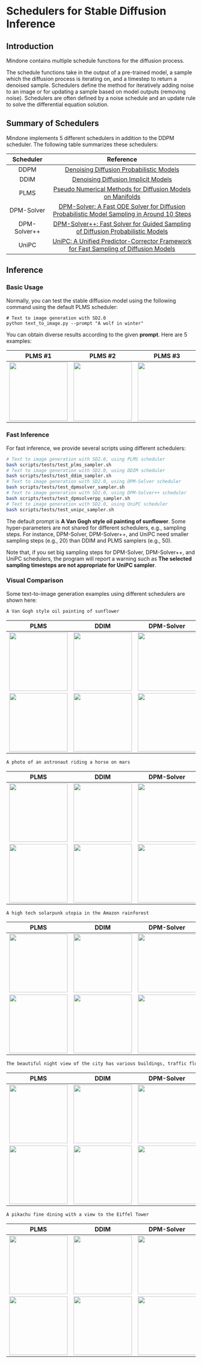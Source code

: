 # Schedulers for Stable Diffusion Inference

## Introduction
Mindone contains multiple schedule functions for the diffusion process.

The schedule functions take in the output of a pre-trained model, a sample which the diffusion process is iterating on, and a timestep to return a denoised sample. Schedulers define the method for iteratively adding noise to an image or for updating a sample based on model outputs (removing noise). Schedulers are often defined by a noise schedule and an update rule to solve the differential equation solution.

## Summary of Schedulers

Mindone implements 5 different schedulers in addition to the DDPM scheduler. The following table summarizes these schedulers:

| Scheduler | Reference |
|:------:|:------:|
| DDPM | [Denoising Diffusion Probabilistic Models](https://arxiv.org/abs/2006.11239) |
| DDIM | [Denoising Diffusion Implicit Models](https://arxiv.org/abs/2010.02502) |
| PLMS | [Pseudo Numerical Methods for Diffusion Models on Manifolds](https://arxiv.org/abs/2202.09778) |
| DPM-Solver | [DPM-Solver: A Fast ODE Solver for Diffusion Probabilistic Model Sampling in Around 10 Steps](https://arxiv.org/abs/2206.00927) |
| DPM-Solver++ | [DPM-Solver++: Fast Solver for Guided Sampling of Diffusion Probabilistic Models](https://arxiv.org/abs/2211.01095) |
| UniPC | [UniPC: A Unified Predictor-Corrector Framework for Fast Sampling of Diffusion Models](https://arxiv.org/abs/2302.04867) |

## Inference

### Basic Usage

Normally, you can test the stable diffusion model using the following command using the default PLMS scheduler:

```shell
# Text to image generation with SD2.0
python text_to_image.py --prompt "A wolf in winter"
```

You can obtain diverse results according to the given **prompt**. Here are 5 examples:

| PLMS #1 | PLMS #2 | PLMS #3 | PLMS #4 | PLMS #5 |
| :----: | :----: | :----: | :----: | :----: |
| <img src="https://github.com/zhaoyuzhi/mindone/assets/13333802/6a84e5ae-baab-4461-91ec-14f55b16aee2" width="155" height="155" /> | <img src="https://github.com/zhaoyuzhi/mindone/assets/13333802/62c0bb93-68a8-4ff1-8bc5-0c9305931ac0" width="155" height="155" /> | <img src="https://github.com/zhaoyuzhi/mindone/assets/13333802/92441896-8786-465b-82a2-3438aad85476" width="155" height="155" /> | <img src="https://github.com/zhaoyuzhi/mindone/assets/13333802/e626ae1b-8fa6-4ad8-a083-ec39e4944277" width="155" height="155" /> | <img src="https://github.com/zhaoyuzhi/mindone/assets/13333802/d3728d81-4a31-4d53-baf0-cd79b6046ca3" width="155" height="155" /> |

### Fast Inference

For fast inference, we provide several scripts using different schedulers:

```bash
# Text to image generation with SD2.0, using PLMS scheduler
bash scripts/tests/test_plms_sampler.sh
# Text to image generation with SD2.0, using DDIM scheduler
bash scripts/tests/test_ddim_sampler.sh
# Text to image generation with SD2.0, using DPM-Solver scheduler
bash scripts/tests/test_dpmsolver_sampler.sh
# Text to image generation with SD2.0, using DPM-Solver++ scheduler
bash scripts/tests/test_dpmsolverpp_sampler.sh
# Text to image generation with SD2.0, using UniPC scheduler
bash scripts/tests/test_unipc_sampler.sh
```

The default prompt is **A Van Gogh style oil painting of sunflower**. Some hyper-parameters are not shared for different schedulers, e.g., sampling steps. For instance, DPM-Solver, DPM-Solver++, and UniPC need smaller sampling steps (e.g., 20) than DDIM and PLMS samplers (e.g., 50).

Note that, if you set big sampling steps for DPM-Solver, DPM-Solver++, and UniPC schedulers, the program will report a warning such as **The selected sampling timesteps are not appropriate for UniPC sampler**.

### Visual Comparison

Some text-to-image generation examples using different schedulers are shown here:

```bash
A Van Gogh style oil painting of sunflower
```

| PLMS | DDIM | DPM-Solver | DPM-Solver++ | UniPC |
| :----: | :----: | :----: | :----: | :----: |
| <img src="https://github.com/zhaoyuzhi/mindone/assets/13333802/1105da61-4f12-47d3-a008-25117fddfe68" width="155" height="155" /> | <img src="https://github.com/zhaoyuzhi/mindone/assets/13333802/ba5f89e8-84a6-4805-a132-34d0aff4f91a" width="155" height="155" /> | <img src="https://github.com/zhaoyuzhi/mindone/assets/13333802/7adf2a87-a1ed-4963-8c00-4d70e34c820c" width="155" height="155" /> | <img src="https://github.com/zhaoyuzhi/mindone/assets/13333802/4cfed3e7-1dff-49f1-8399-e25593d29e83" width="155" height="155" /> | <img src="https://github.com/zhaoyuzhi/mindone/assets/13333802/e7d9e51f-50f8-4ed6-9685-431b813967d1" width="155" height="155" /> |
| <img src="https://github.com/zhaoyuzhi/mindone/assets/13333802/9f1a5530-87ac-4fa4-adc2-3b304bfc636d" width="155" height="155" /> | <img src="https://github.com/zhaoyuzhi/mindone/assets/13333802/430cc134-16cb-4327-9b88-1bc6de99f33b" width="155" height="155" /> | <img src="https://github.com/zhaoyuzhi/mindone/assets/13333802/2ae82e37-f27a-4805-8d05-71c8a8f8676e" width="155" height="155" /> | <img src="https://github.com/zhaoyuzhi/mindone/assets/13333802/b71626a5-2d39-4c70-aee7-e68cc2c10651" width="155" height="155" /> | <img src="https://github.com/zhaoyuzhi/mindone/assets/13333802/b693bcaa-479c-4fdf-adce-22afd453f975" width="155" height="155" /> |

```bash
A photo of an astronaut riding a horse on mars
```

| PLMS | DDIM | DPM-Solver | DPM-Solver++ | UniPC |
| :----: | :----: | :----: | :----: | :----: |
| <img src="https://github.com/zhaoyuzhi/mindone/assets/13333802/9c80d7fe-4709-4387-b51d-fe9b86d1e92a" width="155" height="155" /> | <img src="https://github.com/zhaoyuzhi/mindone/assets/13333802/cd85949c-ff35-4328-9d49-359bf30b7e30" width="155" height="155" /> | <img src="https://github.com/zhaoyuzhi/mindone/assets/13333802/96023ae4-becb-48ea-be16-9b252ae48ade" width="155" height="155" /> | <img src="https://github.com/zhaoyuzhi/mindone/assets/13333802/5c6b7578-0111-4256-a963-c99d4cc37aba" width="155" height="155" /> | <img src="https://github.com/zhaoyuzhi/mindone/assets/13333802/78006fcd-4820-41ad-9f6b-c233b2353233" width="155" height="155" /> |
| <img src="https://github.com/zhaoyuzhi/mindone/assets/13333802/ae6af084-7930-42fd-a91d-7aaf182f5f5b" width="155" height="155" /> | <img src="https://github.com/zhaoyuzhi/mindone/assets/13333802/9fbb2419-56d6-49cb-8dee-f3c85007dfc3" width="155" height="155" /> | <img src="https://github.com/zhaoyuzhi/mindone/assets/13333802/1305a1f7-dec7-4ca7-aae1-b5bb6aa1a55d" width="155" height="155" /> | <img src="https://github.com/zhaoyuzhi/mindone/assets/13333802/00cfffb6-4d59-4769-98c4-676b6ec9d7f2" width="155" height="155" /> | <img src="https://github.com/zhaoyuzhi/mindone/assets/13333802/7c928546-be38-4d0a-9cb2-4646b84abbce" width="155" height="155" /> |

```bash
A high tech solarpunk utopia in the Amazon rainforest
```

| PLMS | DDIM | DPM-Solver | DPM-Solver++ | UniPC |
| :----: | :----: | :----: | :----: | :----: |
| <img src="https://github.com/zhaoyuzhi/mindone/assets/13333802/e1eeef11-0aeb-43f7-8b40-8e2a0c0e9a70" width="155" height="155" /> | <img src="https://github.com/zhaoyuzhi/mindone/assets/13333802/aa88077b-513b-4502-a236-47de21452688" width="155" height="155" /> | <img src="https://github.com/zhaoyuzhi/mindone/assets/13333802/6f733664-02d3-41da-959e-ddf8433b196c" width="155" height="155" /> | <img src="https://github.com/zhaoyuzhi/mindone/assets/13333802/38057a39-277a-4226-8bf9-b98cb05e064f" width="155" height="155" /> | <img src="https://github.com/zhaoyuzhi/mindone/assets/13333802/0ea319e9-442c-4b17-96fb-bce1f38d1762" width="155" height="155" /> |
| <img src="https://github.com/zhaoyuzhi/mindone/assets/13333802/2faa35c9-c52b-4753-afdc-ea3b24afb2d2" width="155" height="155" /> | <img src="https://github.com/zhaoyuzhi/mindone/assets/13333802/4c698e0f-ddfe-44eb-bb79-1e4f97b0496c" width="155" height="155" /> | <img src="https://github.com/zhaoyuzhi/mindone/assets/13333802/ff80bf66-4244-4624-ad1b-074aa36f62be" width="155" height="155" /> | <img src="https://github.com/zhaoyuzhi/mindone/assets/13333802/ced062af-1a40-46e7-9f27-e66cd119b3e1" width="155" height="155" /> | <img src="https://github.com/zhaoyuzhi/mindone/assets/13333802/0cd3e4c1-f9ab-4636-a819-a4278c08d991" width="155" height="155" /> |

```bash
The beautiful night view of the city has various buildings, traffic flow, and lights
```

| PLMS | DDIM | DPM-Solver | DPM-Solver++ | UniPC |
| :----: | :----: | :----: | :----: | :----: |
| <img src="https://github.com/zhaoyuzhi/mindone/assets/13333802/71658f30-d89d-4e34-9195-34e14a132d3b" width="155" height="155" /> | <img src="https://github.com/zhaoyuzhi/mindone/assets/13333802/f14d487b-31ff-4063-90fc-c5f8c19bbab0" width="155" height="155" /> | <img src="https://github.com/zhaoyuzhi/mindone/assets/13333802/6669df40-d960-4247-a2d9-a2a0404bef6e" width="155" height="155" /> | <img src="https://github.com/zhaoyuzhi/mindone/assets/13333802/d19a79b3-58b9-453e-a6fd-bc087073aa13" width="155" height="155" /> | <img src="https://github.com/zhaoyuzhi/mindone/assets/13333802/62677a59-bf7f-47d9-8d4b-7f3c47bf4cae" width="155" height="155" /> |
| <img src="https://github.com/zhaoyuzhi/mindone/assets/13333802/b3fdcf9b-699d-4717-a997-c7f7fac4858e" width="155" height="155" /> | <img src="https://github.com/zhaoyuzhi/mindone/assets/13333802/7f328896-3765-4297-b280-c33f45b442b8" width="155" height="155" /> | <img src="https://github.com/zhaoyuzhi/mindone/assets/13333802/318ff4ea-833d-4ea9-9e27-a8ea7e2c9494" width="155" height="155" /> | <img src="https://github.com/zhaoyuzhi/mindone/assets/13333802/504e8a9b-a484-4274-9819-9d214fb58b74" width="155" height="155" /> | <img src="https://github.com/zhaoyuzhi/mindone/assets/13333802/c136d39d-d893-408e-968e-3f4c465ba3da" width="155" height="155" /> |

```bash
A pikachu fine dining with a view to the Eiffel Tower
```

| PLMS | DDIM | DPM-Solver | DPM-Solver++ | UniPC |
| :----: | :----: | :----: | :----: | :----: |
| <img src="https://github.com/zhaoyuzhi/mindone/assets/13333802/8eee6ecc-7fa0-4a06-a9fe-a26a2b9b8660" width="155" height="155" /> | <img src="https://github.com/zhaoyuzhi/mindone/assets/13333802/c7a90a16-0d20-4715-ba87-dfece253f1b7" width="155" height="155" /> | <img src="https://github.com/zhaoyuzhi/mindone/assets/13333802/f743beeb-8551-43f4-8161-04fc521912e5" width="155" height="155" /> | <img src="https://github.com/zhaoyuzhi/mindone/assets/13333802/0a9b2411-a38e-4009-816c-7682ad12c78e" width="155" height="155" /> | <img src="https://github.com/zhaoyuzhi/mindone/assets/13333802/db56e390-fefa-4a5a-a7c3-92d76901f9e7" width="155" height="155" /> |
| <img src="https://github.com/zhaoyuzhi/mindone/assets/13333802/d0430b42-db22-429b-ba42-fcb9a6cbe801" width="155" height="155" /> | <img src="https://github.com/zhaoyuzhi/mindone/assets/13333802/3b6dd274-a8d5-4b0f-86cc-568cda16d179" width="155" height="155" /> | <img src="https://github.com/zhaoyuzhi/mindone/assets/13333802/8002fa97-aa80-47ac-9f3c-23969bc38cf2" width="155" height="155" /> | <img src="https://github.com/zhaoyuzhi/mindone/assets/13333802/53e9ae3b-40ab-449b-b1a8-2254ffa267a1" width="155" height="155" /> | <img src="https://github.com/zhaoyuzhi/mindone/assets/13333802/f309319c-43bf-4db9-920f-e60720973bf1" width="155" height="155" /> |
